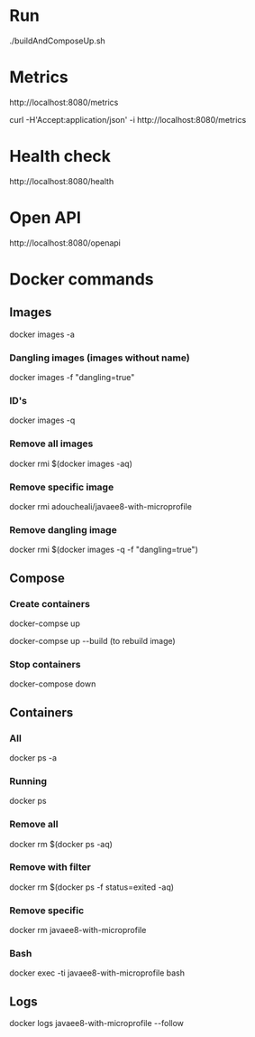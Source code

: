 # Run

./buildAndComposeUp.sh

# Metrics

http://localhost:8080/metrics

curl -H'Accept:application/json' -i http://localhost:8080/metrics

# Health check

http://localhost:8080/health

# Open API

http://localhost:8080/openapi

# Docker commands


## Images

docker images -a

### Dangling images (images without name)

docker images -f "dangling=true"

### ID's

docker images -q

### Remove all images

docker rmi $(docker images -aq)

### Remove specific image

docker rmi adoucheali/javaee8-with-microprofile

### Remove dangling image

docker rmi $(docker images -q -f "dangling=true")

## Compose

### Create containers

docker-compse up

docker-compse up --build (to rebuild image)

### Stop containers

docker-compose down

## Containers

### All

docker ps -a

### Running

docker ps

### Remove all

docker rm $(docker ps -aq)

### Remove with filter

docker rm $(docker ps -f status=exited -aq)

### Remove specific

docker rm javaee8-with-microprofile

### Bash

docker exec -ti javaee8-with-microprofile bash

## Logs

docker logs javaee8-with-microprofile --follow


